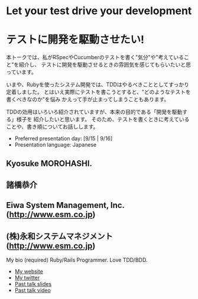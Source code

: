 # Let your test drive your development

# テストに開発を駆動させたい!

本トークでは、私がRSpecやCucumberのテストを書く"気分"や"考えていること"を紹介し、
テストに開発を駆動させるときの雰囲気を感じてもらいたいと思っています。

いまや、Rubyを使ったシステム開発では、TDDはやるべきこととしてすっかり定着しました。
とはいえ実際にテストを書こうとすると、"どのようなテストを書くべきなのか"を悩み
かえって手が止まってしまうこともあります。

TDDの効用はいろいろ紹介されていますが、本来の目的である「開発を駆動する」様子を
紹介したいと思います。
そのため、テストを書くときに考えていることや、書き順についてお話しします。

- Preferred presentation day: [9/15 | 9/16]
- Presentation language: Japanese

## Kyosuke MOROHASHI.
## 諸橋恭介

## Eiwa System Management, Inc. (http://www.esm.co.jp)
## (株)永和システムマネジメント (http://www.esm.co.jp)

My bio (required)
Ruby/Rails Programmer. Love TDD/BDD.

- [My website](http://github.com/moro/)
- [My twitter](https://twitter.com/#!/moro)
- [Past talk slides](http://www.example.org)
- [Past talk video](http://www.example.org)
